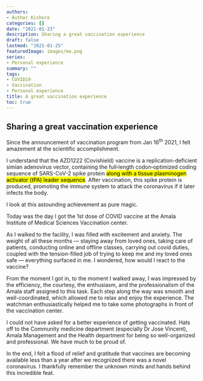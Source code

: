 ```yaml
---
authors:
- Author Kishore
categories: []
date: "2021-01-23"
description: Sharing a great vaccination experience
draft: false
lastmod: "2021-01-25"
featuredImage: images/me.png
series:
- Personal experience
summary: ""
tags:
- COVID19
- Vaccination
- Personal experience
title: A great vaccination experience
toc: true
---
```




## Sharing a great vaccination experience
 
Since the announcement of vaccination program from Jan 16<sup>th</sup> 2021, I felt amazement at the scientific accomplishment.

I understand that the AZD1222 (Covishield) vaccine is a replication-deficient simian adenovirus vector, containing the full‐length codon‐optimized coding sequence of SARS-CoV-2 spike protein <mark>along with a tissue plasminogen activator (tPA) leader sequence</mark>. After vaccination, this spike protein is produced, promoting the immune system to attack the coronavirus if it later infects the body.

I look at this astounding achievement as pure magic.

Today was the day I got the 1st dose of COVID vaccine at the Amala Institute of Medical Sciences Vaccination center.

As I walked to the facility, I was filled with excitement and anxiety. The weight of all these months — staying away from loved ones, taking care of patients, conducting online and offline classes, carrying out covid duties, coupled with the tension-filled job of trying to keep me and my loved ones safe — everything surfaced in me. I wondered, how would I react to the vaccine?

From the moment I got in, to the moment I walked away, I was impressed by the efficiency, the courtesy, the enthusiasm, and the professionalism of the Amala staff assigned to this task. Each step along the way was smooth and well-coordinated, which allowed me to relax and enjoy the experience. The watchman enthusiastically helped me to take some photographs in front of the vaccination center.

I could not have asked for a better experience of getting vaccinated. Hats off to the Community medicine department (especially Dr Jose Vincent), Amala Management and the Health department for being so well-organized and professional. We have much to be proud of.

In the end, I felt a flood of relief and gratitude that vaccines are becoming available less than a year after we recognized there was a novel coronavirus. I thankfully remember the unknown minds and hands behind this incredible feat.

